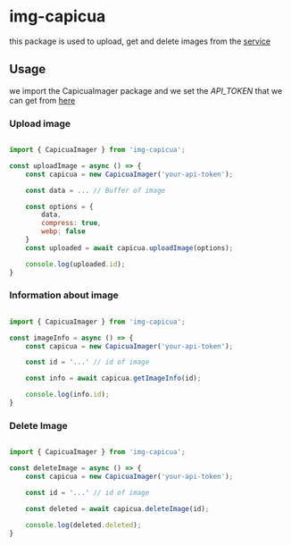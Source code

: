 # img-capicua

this package is used to upload, get and delete images from the [service](https://img.capicua.org.es)

## Usage

we import the CapicuaImager package and we set the *API_TOKEN* that we can get from [here](https://img.capicua.org.es/dashboard)

### Upload image
```js

import { CapicuaImager } from 'img-capicua';

const uploadImage = async () => {
    const capicua = new CapicuaImager('your-api-token');

    const data = ... // Buffer of image

    const options = {
        data,
        compress: true,
        webp: false
    }
    const uploaded = await capicua.uploadImage(options);

    console.log(uploaded.id);
}

```

### Information about image
```js

import { CapicuaImager } from 'img-capicua';

const imageInfo = async () => {
    const capicua = new CapicuaImager('your-api-token');

    const id = '...' // id of image

    const info = await capicua.getImageInfo(id);

    console.log(info.id);
}

```

### Delete Image
```js

import { CapicuaImager } from 'img-capicua';

const deleteImage = async () => {
    const capicua = new CapicuaImager('your-api-token');

    const id = '...' // id of image

    const deleted = await capicua.deleteImage(id);

    console.log(deleted.deleted);
}

```